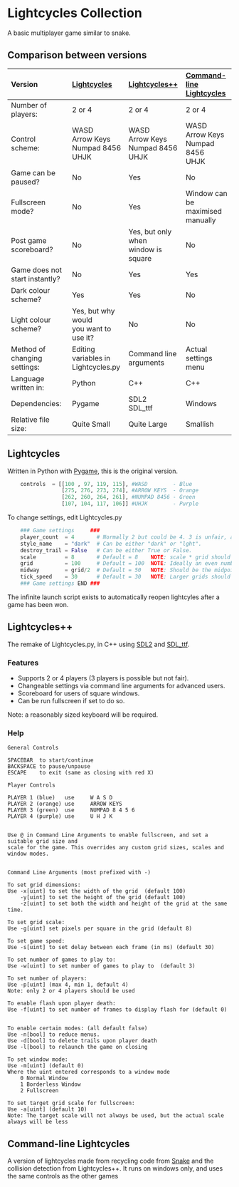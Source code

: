 # Lightcycles Collection
A basic multiplayer game similar to snake.

## Comparison between versions

**Version** | **[Lightcycles](#lightcycles)** | **[Lightcycles++](#lightcyclesplusplus)** | **[Command-line <br> Lightcycles](#lighcycles-cmd)**
:---|:---|:---|:---|
Number of players: | 2 or 4 | 2 or 4 | 2 or 4 |
Control scheme: | WASD<br>Arrow Keys<br>Numpad 8456<br>UHJK | WASD<br>Arrow Keys<br>Numpad 8456<br>UHJK |WASD<br>Arrow Keys<br>Numpad 8456<br>UHJK |
Game can be paused? | No | Yes | No |
Fullscreen mode? | No | Yes | Window can be <br>maximised manually | 
Post game scoreboard? | No | Yes, but only when <br> window is square | No |
Game does not start instantly? | No | Yes | Yes |
Dark colour scheme? | Yes | Yes | No |
Light colour scheme? | Yes, but why would<br>you want to use it? | No | No |
Method of changing settings: | Editing variables in<br>Lightcycles.py | Command line<br>arguments | Actual settings <br> menu |
Language written in: | Python | C++ | C++ |
Dependencies: | Pygame | SDL2<br>SDL_ttf | Windows |
Relative file size: | Quite Small | Quite Large | Smallish |

## Lightcycles <a name="lightcycles"></a>
Written in Python with [Pygame], this is the original version.

```python
    controls  = [[100 , 97, 119, 115], #WASD        - Blue
                 [275, 276, 273, 274], #ARROW KEYS  - Orange
                 [262, 260, 264, 261], #NUMPAD 8456 - Green
                 [107, 104, 117, 106]] #UHJK        - Purple
```
To change settings, edit Lightcycles.py

```python
    ### Game settings     ###
    player_count  = 4       # Normally 2 but could be 4. 3 is unfair, and 1 is snake without food.
    style_name    = "dark"  # Can be either "dark" or "lght".
    destroy_trail = False   # Can be either True or False.
    scale         = 8       # Default = 8    NOTE: scale * grid should be smaller than the monitor resolution.
    grid          = 100     # Default = 100  NOTE: Ideally an even number.
    midway        = grid/2  # Default = 50   NOTE: Should be the midpoint of grid.
    tick_speed    = 30      # Default = 30   NOTE: Larger grids should have higher tick_speed.
    ### Game settings END ###
```
The infinite launch script exists to automatically reopen lightcyles after a game has been won.

[Pygame]:https://www.pygame.org/wiki/GettingStarted

## Lightcycles++ <a name="lightcyclesplusplus"></a>
The remake of Lightcycles.py, in C++ using [SDL2] and [SDL_ttf].

### Features
* Supports 2 or 4 players (3 players is possible but not fair).
* Changeable settings via command line arguments for advanced users.
* Scoreboard for users of square windows.
* Can be run fullscreen if set to do so.

Note: a reasonably sized keyboard will be required.

### Help
```
General Controls

SPACEBAR  to start/continue
BACKSPACE to pause/unpause
ESCAPE    to exit (same as closing with red X)

Player Controls

PLAYER 1 (blue)   use     W A S D
PLAYER 2 (orange) use     ARROW KEYS
PLAYER 3 (green)  use     NUMPAD 8 4 5 6
PLAYER 4 (purple) use     U H J K


Use @ in Command Line Arguments to enable fullscreen, and set a suitable grid size and
scale for the game. This overrides any custom grid sizes, scales and window modes.


Command Line Arguments (most prefixed with -)

To set grid dimensions:
Use -x[uint] to set the width of the grid  (default 100)
    -y[uint] to set the height of the grid (default 100)
    -z[uint] to set both the width and height of the grid at the same time.

To set grid scale:
Use -g[uint] set pixels per square in the grid (default 8)

To set game speed:
Use -s[uint] to set delay between each frame (in ms) (default 30)

To set number of games to play to:
Use -w[uint] to set number of games to play to	(default 3)

To set number of players:
Use -p[uint] (max 4, min 1, default 4)
Note: only 2 or 4 players should be used

To enable flash upon player death:
Use -f[uint] to set number of frames to display flash for (default 0)


To enable certain modes: (all default false)
Use -n[bool] to reduce menus. 				
Use -d[bool] to delete trails upon player death
Use -l[bool] to relaunch the game on closing

To set window mode:
Use -m[uint] (default 0)
Where the uint entered corresponds to a window mode
    0 Normal Window
    1 Borderless Window
    2 Fullscreen

To set target grid scale for fullscreen:
Use -a[uint] (default 10)
Note: The target scale will not always be used, but the actual scale always will be less
```


[SDL2]:https://www.libsdl.org/index.php
[SDL_ttf]:https://www.libsdl.org/projects/SDL_ttf/

## Command-line Lightcycles <a name="lightcycles-cmd"></a>

A version of lightcycles made from recycling code from
[Snake](https://github.com/wildp/trivial-stuff/blob/master/README.md#snake-)
and the collision detection from Lightcycles++. It runs on windows only,
and uses the same controls as the other games

